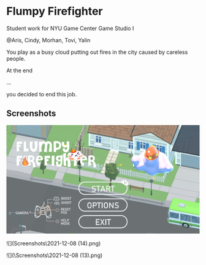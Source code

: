 # Flumpy Firefighter
Student work for NYU Game Center Game Studio I

@Aris, Cindy, Morhan, Tovi, Yalin

You play as a busy cloud putting out fires in the city caused by careless people.

At the end

...

you decided to end this job.



## Screenshots

![](\Screenshots\2021-12-10.png)

![](Screenshots\2021-12-08 (14).png)

![](\Screenshots\2021-12-08 (13).png)

